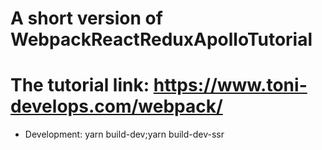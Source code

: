# A short version of WebpackReactReduxApolloTutorial

# The tutorial link: https://www.toni-develops.com/webpack/


- Development:
yarn build-dev;yarn build-dev-ssr